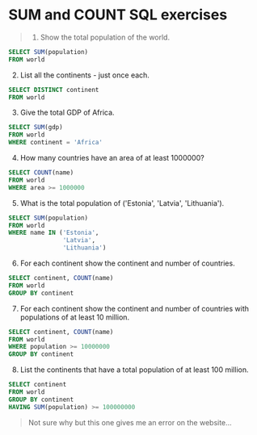 # SUM and COUNT SQL exercises

>1. Show the total population of the world.

```sql
SELECT SUM(population)
FROM world
```

2. List all the continents - just once each. 

```sql
SELECT DISTINCT continent
FROM world
```

3. Give the total GDP of Africa.

```sql
SELECT SUM(gdp)
FROM world
WHERE continent = 'Africa'
```

4. How many countries have an area of at least 1000000?

```sql
SELECT COUNT(name)
FROM world
WHERE area >= 1000000
```

5. What is the total population of ('Estonia', 'Latvia', 'Lithuania').

```sql
SELECT SUM(population)
FROM world
WHERE name IN ('Estonia',
               'Latvia',
               'Lithuania')
```

6. For each continent show the continent and number of countries. 

```sql
SELECT continent, COUNT(name)
FROM world
GROUP BY continent
```

7. For each continent show the continent and number of countries with populations of at least 10 million. 

```sql
SELECT continent, COUNT(name)
FROM world
WHERE population >= 10000000
GROUP BY continent
```

8. List the continents that have a total population of at least 100 million. 

```sql
SELECT continent
FROM world
GROUP BY continent
HAVING SUM(population) >= 100000000
```

>Not sure why but this one gives me an error on the website...